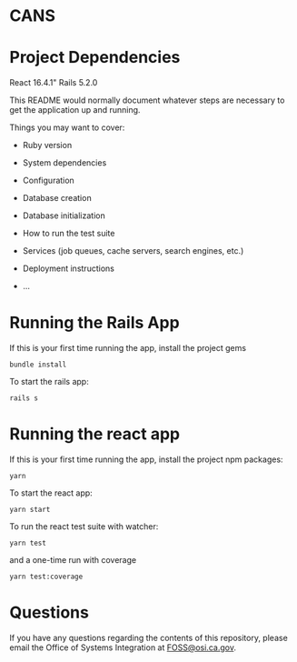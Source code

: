 # CANS

# Project Dependencies
React 16.4.1"
Rails 5.2.0 

This README would normally document whatever steps are necessary to get the
application up and running.

Things you may want to cover:

* Ruby version

* System dependencies

* Configuration

* Database creation

* Database initialization

* How to run the test suite

* Services (job queues, cache servers, search engines, etc.)

* Deployment instructions

* ...

# Running the Rails App
If this is your first time running the app, install the project gems

```bundle install```

To start the rails app:

```rails s```

# Running the react app

If this is your first time running the app, install the project npm packages:

```yarn```

To start the react app:

```yarn start```

To run the react test suite with watcher: 

```yarn test```

and a one-time run with coverage

```yarn test:coverage```

# Questions

If you have any questions regarding the contents of this repository, please email the Office of Systems Integration at FOSS@osi.ca.gov.


